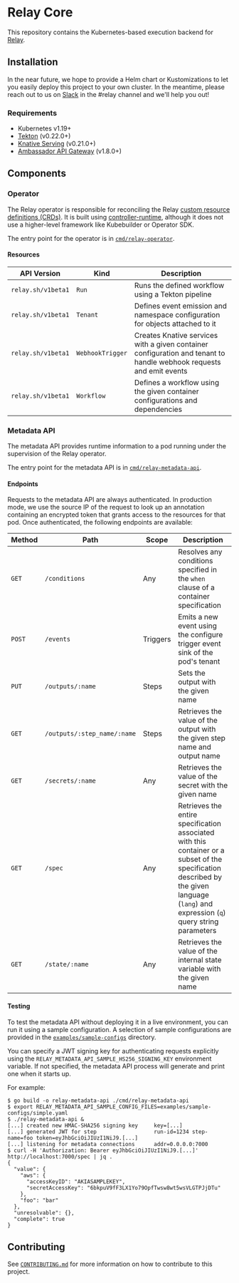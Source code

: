 # Relay Core

This repository contains the Kubernetes-based execution backend for
[Relay](https://relay.sh).

## Installation

In the near future, we hope to provide a Helm chart or Kustomizations to let you
easily deploy this project to your own cluster. In the meantime, please reach
out to us on [Slack](https://slack.puppet.com/) in the #relay channel and we'll
help you out!

### Requirements

* Kubernetes v1.19+
* [Tekton](https://tekton.dev/) (v0.22.0+)
* [Knative Serving](https://knative.dev/) (v0.21.0+)
* [Ambassador API Gateway](https://www.getambassador.io/docs/latest/topics/install/install-ambassador-oss/) (v1.8.0+)

## Components

### Operator

The Relay operator is responsible for reconciling the Relay [custom resource
definitions
(CRDs)](https://kubernetes.io/docs/concepts/extend-kubernetes/api-extension/custom-resources/).
It is built using
[controller-runtime](https://github.com/kubernetes-sigs/controller-runtime/),
although it does not use a higher-level framework like Kubebuilder or Operator
SDK.

The entry point for the operator is in
[`cmd/relay-operator`](cmd/relay-operator).

#### Resources

| API Version | Kind | Description |
|-------------|------|-------------|
| `relay.sh/v1beta1` | `Run` | Runs the defined workflow using a Tekton pipeline |
| `relay.sh/v1beta1` | `Tenant` | Defines event emission and namespace configuration for objects attached to it |
| `relay.sh/v1beta1` | `WebhookTrigger` | Creates Knative services with a given container configuration and tenant to handle webhook requests and emit events |
| `relay.sh/v1beta1` | `Workflow` | Defines a workflow using the given container configurations and dependencies |

### Metadata API

The metadata API provides runtime information to a pod running under the
supervision of the Relay operator.

The entry point for the metadata API is in
[`cmd/relay-metadata-api`](cmd/relay-metadata-api).

#### Endpoints

Requests to the metadata API are always authenticated. In production mode, we
use the source IP of the request to look up an annotation containing an
encrypted token that grants access to the resources for that pod. Once
authenticated, the following endpoints are available:

| Method | Path | Scope | Description |
|--------|------|-------|-------------|
| `GET` | `/conditions` | Any | Resolves any conditions specified in the `when` clause of a container specification |
| `POST` | `/events` | Triggers | Emits a new event using the configure trigger event sink of the pod's tenant |
| `PUT` | `/outputs/:name` | Steps | Sets the output with the given name |
| `GET` | `/outputs/:step_name/:name` | Steps | Retrieves the value of the output with the given step name and output name |
| `GET` | `/secrets/:name` | Any | Retrieves the value of the secret with the given name |
| `GET` | `/spec` | Any | Retrieves the entire specification associated with this container or a subset of the specification described by the given language (`lang`) and expression (`q`) query string parameters |
| `GET` | `/state/:name` | Any | Retrieves the value of the internal state variable with the given name |

#### Testing

To test the metadata API without deploying it in a live environment, you can run
it using a sample configuration. A selection of sample configurations are
provided in the [`examples/sample-configs`](examples/sample-configs) directory.

You can specify a JWT signing key for authenticating requests explicitly using
the `RELAY_METADATA_API_SAMPLE_HS256_SIGNING_KEY` environment variable. If not
specified, the metadata API process will generate and print one when it starts
up.

For example:

```console
$ go build -o relay-metadata-api ./cmd/relay-metadata-api
$ export RELAY_METADATA_API_SAMPLE_CONFIG_FILES=examples/sample-configs/simple.yaml
$ ./relay-metadata-api &
[...] created new HMAC-SHA256 signing key     key=[...]
[...] generated JWT for step                  run-id=1234 step-name=foo token=eyJhbGciOiJIUzI1NiJ9.[...]
[...] listening for metadata connections      addr=0.0.0.0:7000
$ curl -H 'Authorization: Bearer eyJhbGciOiJIUzI1NiJ9.[...]' http://localhost:7000/spec | jq .
{
  "value": {
    "aws": {
      "accessKeyID": "AKIASAMPLEKEY",
      "secretAccessKey": "6bkpuV9fF3LX1Yo79OpfTwsw8wt5wsVLGTPJjDTu"
    },
    "foo": "bar"
  },
  "unresolvable": {},
  "complete": true
}
```

## Contributing

See [`CONTRIBUTING.md`](CONTRIBUTING.md) for more information on how to
contribute to this project.
